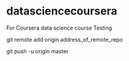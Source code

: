 # datasciencecoursera
For Coursera data science course
Testing 

git remote add origin address_of_remote_repo

git push -u origin master

